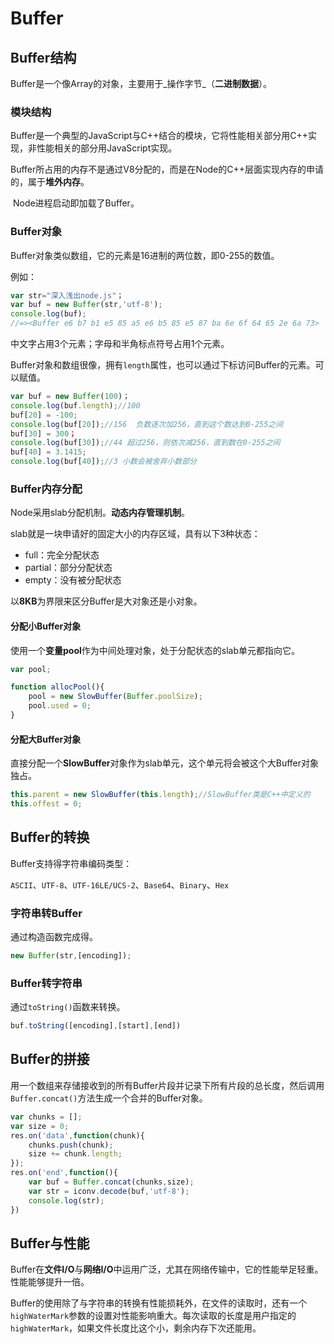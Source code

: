 # Buffer

## Buffer结构

Buffer是一个像Array的对象，主要用于_操作字节_（**二进制数据**）。

### 模块结构

​        Buffer是一个典型的JavaScript与C++结合的模块，它将性能相关部分用C++实现，非性能相关的部分用JavaScript实现。

​        Buffer所占用的内存不是通过V8分配的，而是在Node的C++层面实现内存的申请的，属于**堆外内存**。

​        Node进程启动即加载了Buffer。

### Buffer对象

Buffer对象类似数组，它的元素是16进制的两位数，即0-255的数值。

例如：

```js
var str="深入浅出node.js"；
var buf = new Buffer(str,'utf-8');
console.log(buf);
//=><Buffer e6 b7 b1 e5 85 a5 e6 b5 85 e5 87 ba 6e 6f 64 65 2e 6a 73>
```

中文字占用3个元素；字母和半角标点符号占用1个元素。

Buffer对象和数组很像，拥有`length`属性，也可以通过下标访问Buffer的元素。可以赋值。

```js
var buf = new Buffer(100)；
console.log(buf.length);//100
buf[20] = -100;
console.log(buf[20]);//156  负数逐次加256，直到这个数达到0-255之间
buf[30] = 300；
console.log(buf[30]);//44 超过256，则依次减256，直到数在0-255之间
buf[40] = 3.1415;
console.log(buf[40]);//3 小数会被舍弃小数部分
```

### Buffer内存分配

Node采用slab分配机制。**动态内存管理机制**。

slab就是一块申请好的固定大小的内存区域，具有以下3种状态：

* full：完全分配状态
* partial：部分分配状态
* empty：没有被分配状态

以**8KB**为界限来区分Buffer是大对象还是小对象。

#### 分配小Buffer对象

使用一个**变量pool**作为中间处理对象，处于分配状态的slab单元都指向它。

```js
var pool;

function allocPool(){
    pool = new SlowBuffer(Buffer.poolSize);
    pool.used = 0;
}
```

#### 分配大Buffer对象

直接分配一个**SlowBuffer**对象作为slab单元，这个单元将会被这个大Buffer对象独占。

```js
this.parent = new SlowBuffer(this.length);//SlowBuffer类是C++中定义的
this.offest = 0;
```

## Buffer的转换

Buffer支持得字符串编码类型：

`ASCII`、`UTF-8`、`UTF-16LE/UCS-2`、`Base64`、`Binary`、`Hex`

### 字符串转Buffer

通过构造函数完成得。

```js
new Buffer(str,[encoding]);
```

### Buffer转字符串

通过`toString()`函数来转换。

```js
buf.toString([encoding],[start],[end])
```

## Buffer的拼接

​         用一个数组来存储接收到的所有Buffer片段并记录下所有片段的总长度，然后调用`Buffer.concat()`方法生成一个合并的Buffer对象。

```js
var chunks = [];
var size = 0;
res.on('data',function(chunk){
    chunks.push(chunk);
    size += chunk.length;
});
res.on('end',function(){
    var buf = Buffer.concat(chunks,size);
    var str = iconv.decode(buf,'utf-8');
    console.log(str);
})
```

## Buffer与性能

​       Buffer在**文件I/O**与**网络I/O**中运用广泛，尤其在网络传输中，它的性能举足轻重。性能能够提升一倍。

​       Buffer的使用除了与字符串的转换有性能损耗外，在文件的读取时，还有一个`highWaterMark`参数的设置对性能影响重大。每次读取的长度是用户指定的`highWaterMark`，如果文件长度比这个小，剩余内存下次还能用。

​          









